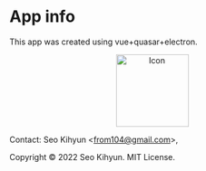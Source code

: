 # App info

This app was created using vue+quasar+electron.

   <p align="center">
     <img src="./icons/icon.png" align=center height="128" alt="Icon" title="Icon" />
   </p>

Contact: Seo Kihyun &lt;from104@gmail.com&gt;,

Copyright © 2022 Seo Kihyun. MIT License.
